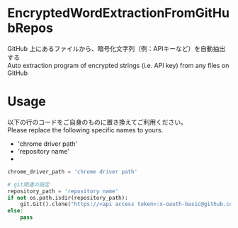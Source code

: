 # EncryptedWordExtractionFromGitHubRepos

GitHub 上にあるファイルから、暗号化文字列（例：APIキーなど）を自動抽出する<br>
Auto extraction program of encrypted strings (i.e. API key) from any files on GitHub

# Usage

以下の行のコードをご自身のものに置き換えてご利用ください。<br>
Please replace the following specific names to yours.

  - 'chrome driver path'
  - 'repository name'
  - <api access token>

```python
chrome_driver_path = 'chrome driver path'

# git関連の設定
repository_path = 'repository name'
if not os.path.isdir(repository_path):
    git.Git().clone("https://<api access token>:x-oauth-basic@github.com/<your github domain>/" + repository_path + ".git")
else:
    pass
```

